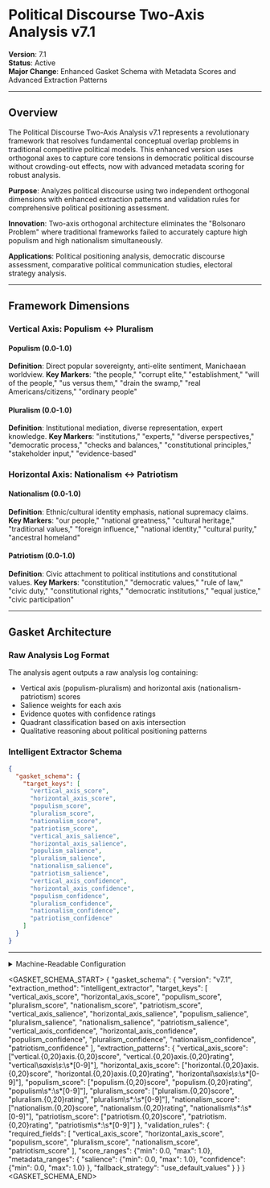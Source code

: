 # Political Discourse Two-Axis Analysis v7.1

**Version**: 7.1  
**Status**: Active  
**Major Change**: Enhanced Gasket Schema with Metadata Scores and Advanced Extraction Patterns

---

## Overview

The Political Discourse Two-Axis Analysis v7.1 represents a revolutionary framework that resolves fundamental conceptual overlap problems in traditional competitive political models. This enhanced version uses orthogonal axes to capture core tensions in democratic political discourse without crowding-out effects, now with advanced metadata scoring for robust analysis.

**Purpose**: Analyzes political discourse using two independent orthogonal dimensions with enhanced extraction patterns and validation rules for comprehensive political positioning assessment.

**Innovation**: Two-axis orthogonal architecture eliminates the "Bolsonaro Problem" where traditional frameworks failed to accurately capture high populism and high nationalism simultaneously.

**Applications**: Political positioning analysis, democratic discourse assessment, comparative political communication studies, electoral strategy analysis.

---

## Framework Dimensions

### **Vertical Axis: Populism ↔ Pluralism**

#### Populism (0.0-1.0)
**Definition**: Direct popular sovereignty, anti-elite sentiment, Manichaean worldview.
**Key Markers**: "the people," "corrupt elite," "establishment," "will of the people," "us versus them," "drain the swamp," "real Americans/citizens," "ordinary people"

#### Pluralism (0.0-1.0)
**Definition**: Institutional mediation, diverse representation, expert knowledge.
**Key Markers**: "institutions," "experts," "diverse perspectives," "democratic process," "checks and balances," "constitutional principles," "stakeholder input," "evidence-based"

### **Horizontal Axis: Nationalism ↔ Patriotism**

#### Nationalism (0.0-1.0)
**Definition**: Ethnic/cultural identity emphasis, national supremacy claims.
**Key Markers**: "our people," "national greatness," "cultural heritage," "traditional values," "foreign influence," "national identity," "cultural purity," "ancestral homeland"

#### Patriotism (0.0-1.0)
**Definition**: Civic attachment to political institutions and constitutional values.
**Key Markers**: "constitution," "democratic values," "rule of law," "civic duty," "constitutional rights," "democratic institutions," "equal justice," "civic participation"

---

## Gasket Architecture

### Raw Analysis Log Format
The analysis agent outputs a raw analysis log containing:
- Vertical axis (populism-pluralism) and horizontal axis (nationalism-patriotism) scores
- Salience weights for each axis
- Evidence quotes with confidence ratings
- Quadrant classification based on axis intersection
- Qualitative reasoning about political positioning patterns

### Intelligent Extractor Schema
```json
{
  "gasket_schema": {
    "target_keys": [
      "vertical_axis_score",
      "horizontal_axis_score",
      "populism_score",
      "pluralism_score", 
      "nationalism_score",
      "patriotism_score",
      "vertical_axis_salience",
      "horizontal_axis_salience",
      "populism_salience",
      "pluralism_salience",
      "nationalism_salience", 
      "patriotism_salience",
      "vertical_axis_confidence",
      "horizontal_axis_confidence",
      "populism_confidence",
      "pluralism_confidence",
      "nationalism_confidence",
      "patriotism_confidence"
    ]
  }
}
```

---

<details><summary>Machine-Readable Configuration</summary>

```json
{
  "name": "political_discourse_two_axis_v7_1",
  "version": "v7.1",
  "display_name": "Political Discourse Two-Axis Analysis v7.1",
  "analysis_variants": {
    "default": {
      "description": "Complete two-axis political discourse analysis with raw analysis log output.",
      "analysis_prompt": "You are an expert analyst specializing in political discourse analysis and democratic communication patterns across diverse contexts. Your task is to analyze the provided text using the Political Discourse Two-Axis Analysis v7.1, which captures political positioning through orthogonal axes with enhanced metadata scoring and resolves conceptual overlap problems in traditional competitive political models.\n\nThe framework evaluates discourse across two orthogonal axes:\n\n**Vertical Axis (Populism ↔ Pluralism)**: Populism (0.0-1.0) - direct popular sovereignty, anti-elite sentiment, Manichaean worldview with markers like 'the people,' 'corrupt elite,' 'establishment' vs. Pluralism (0.0-1.0) - institutional mediation, diverse representation, expert knowledge with markers like 'institutions,' 'experts,' 'diverse perspectives.'\n\n**Horizontal Axis (Nationalism ↔ Patriotism)**: Nationalism (0.0-1.0) - ethnic/cultural identity emphasis, national supremacy claims with markers like 'our people,' 'national greatness,' 'cultural heritage' vs. Patriotism (0.0-1.0) - civic attachment to political institutions and constitutional values with markers like 'constitution,' 'democratic values,' 'rule of law.'\n\nFor each axis and component, provide:\n- **Score (0.0-1.0)**: Based on strength of evidence in the text\n- **Salience (0.0-1.0)**: How central is this dimension to this specific text?\n- **Confidence (0.0-1.0)**: How certain are you in this assessment?\n\nWrite a comprehensive analytical report that covers:\n- Application of the Two-Axis Analysis methodology to this specific text\n- Detailed analysis of each axis and component with scores, salience, confidence, and evidence\n- Assessment of political positioning patterns and orthogonal axis dynamics\n- Overall political discourse profile with quadrant classification\n- Key insights about the speaker's approach to political legitimacy and identity\n\nEmbed your numerical assessments naturally within the analysis. For example: 'This text demonstrates strong vertical axis activity (vertical axis score: 0.8, salience: 0.9, confidence: 0.7) with clear populist versus pluralist tensions.' Focus on rigorous intellectual analysis supported by direct textual evidence and clear reasoning for all scores and metadata."
    }
  },
  "dimension_groups": {
    "vertical_axis": ["populism", "pluralism"],
    "horizontal_axis": ["nationalism", "patriotism"]
  },
  "calculation_spec": {
    "vertical_axis_score": "(populism_score - pluralism_score + 1) / 2",
    "horizontal_axis_score": "(nationalism_score - patriotism_score + 1) / 2",
    "political_discourse_index": "sqrt(vertical_axis_score^2 + horizontal_axis_score^2) / sqrt(2)"
  },
  "reliability_rubric": {
    "cronbachs_alpha": {
      "excellent": [0.80, 1.0],
      "good": [0.70, 0.79],
      "acceptable": [0.60, 0.69],
      "poor": [0.0, 0.59]
    },
    "notes": "Defines quality thresholds for framework reliability. The Synthesis Agent uses this for automated fit assessment."
  }
}
```

</details>

<GASKET_SCHEMA_START>
{
  "gasket_schema": {
    "version": "v7.1",
    "extraction_method": "intelligent_extractor",
    "target_keys": [
      "vertical_axis_score", "horizontal_axis_score", "populism_score", "pluralism_score", "nationalism_score", "patriotism_score",
      "vertical_axis_salience", "horizontal_axis_salience", "populism_salience", "pluralism_salience", "nationalism_salience", "patriotism_salience",
      "vertical_axis_confidence", "horizontal_axis_confidence", "populism_confidence", "pluralism_confidence", "nationalism_confidence", "patriotism_confidence"
    ],
    "extraction_patterns": {
      "vertical_axis_score": ["vertical.{0,20}axis.{0,20}score", "vertical.{0,20}axis.{0,20}rating", "vertical\\s*axis\\s*:\\s*[0-9]"],
      "horizontal_axis_score": ["horizontal.{0,20}axis.{0,20}score", "horizontal.{0,20}axis.{0,20}rating", "horizontal\\s*axis\\s*:\\s*[0-9]"],
      "populism_score": ["populism.{0,20}score", "populism.{0,20}rating", "populism\\s*:\\s*[0-9]"],
      "pluralism_score": ["pluralism.{0,20}score", "pluralism.{0,20}rating", "pluralism\\s*:\\s*[0-9]"],
      "nationalism_score": ["nationalism.{0,20}score", "nationalism.{0,20}rating", "nationalism\\s*:\\s*[0-9]"],
      "patriotism_score": ["patriotism.{0,20}score", "patriotism.{0,20}rating", "patriotism\\s*:\\s*[0-9]"]
    },
    "validation_rules": {
      "required_fields": [
        "vertical_axis_score", "horizontal_axis_score", "populism_score", "pluralism_score", "nationalism_score", "patriotism_score"
      ],
      "score_ranges": {"min": 0.0, "max": 1.0},
      "metadata_ranges": {
        "salience": {"min": 0.0, "max": 1.0},
        "confidence": {"min": 0.0, "max": 1.0}
      },
      "fallback_strategy": "use_default_values"
    }
  }
}
<GASKET_SCHEMA_END>